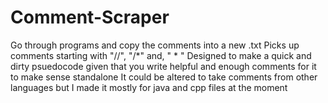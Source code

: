 # Comment-Scraper
Go through programs and copy the comments into a new .txt
Picks up comments starting with "//", "/*" and, " * "
Designed to make a quick and dirty psuedocode given that you write helpful and enough comments for it to make sense standalone
It could be altered to take comments from other languages but I made it mostly for java and cpp files at the moment
